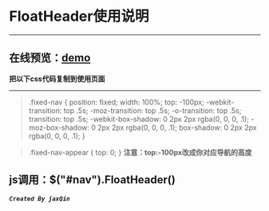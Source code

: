 # FloatHeader使用说明
------
在线预览：[demo][1]
------

**把以下css代码复制到使用页面**

------

>  .fixed-nav {
        position: fixed;
        width: 100%;
        top: -100px;
        -webkit-transition: top .5s;
        -moz-transition: top .5s;
        -o-transition: top .5s;
        transition: top .5s;
        -webkit-box-shadow: 0 2px 2px rgba(0, 0, 0, .1);
        -moz-box-shadow: 0 2px 2px rgba(0, 0, 0, .1);
        box-shadow: 0 2px 2px rgba(0, 0, 0, .1);
    }

 >   .fixed-nav-appear {
        top: 0;
    }
**注意：top:-100px改成你对应导航的高度**

js调用：$("#nav").FloatHeader()
----------------------------

***`Created By jaxQin`***





  [1]: https://jaxqin.github.io/FloatHeader/